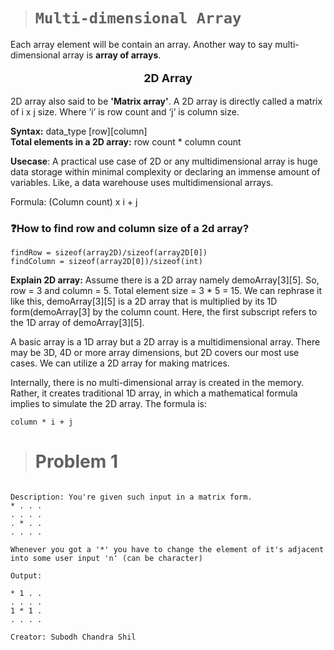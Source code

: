 > # ```Multi-dimensional Array```

Each array element will be contain an array. Another way to say multi-dimensional array is **array of arrays**.

<p align="center" style="font-size: 18px"> <b>2D Array</b> </p>  

2D array also said to be **'Matrix array'**. A 2D array is directly called a matrix of i x j size. Where ‘i’ is row count and ‘j’ is column size.  

**Syntax:** data_type [row][column]  
**Total elements in a 2D array:** row count * column count  

**Usecase**: A practical use case of 2D or any multidimensional array is huge data storage within minimal complexity or declaring an immense amount of variables. Like, a data warehouse uses multidimensional arrays.  

Formula: (Column count) x i + j  

### **❓How to find row and column size of a 2d array?**  

```
findRow = sizeof(array2D)/sizeof(array2D[0])
findColumn = sizeof(array2D[0])/sizeof(int)
```

**Explain 2D array:** Assume there is a 2D array namely demoArray[3][5]. So, row = 3 and column = 5. Total element size = 3 * 5 = 15. We can rephrase it like this, demoArray[3][5] is a 2D array that is multiplied by its 1D form(demoArray[3] by the column count. Here, the first subscript refers to the 1D array of demoArray[3][5].

A basic array is a 1D array but a 2D array is a multidimensional array. There may be 3D, 4D or more array dimensions, but 2D covers our most use cases. We can utilize a 2D array for making matrices.

Internally, there is no multi-dimensional array is created in the memory. Rather, it creates traditional 1D array, in which a mathematical formula implies to simulate the 2D array. The formula is:  

```column * i + j```

> # Problem 1

```

Description: You're given such input in a matrix form.
* . . .
. . . .
. * . .
. . . .

Whenever you got a '*' you have to change the element of it's adjacent into some user input 'n' (can be character)

Output: 

* 1 . .
. . . .
1 * 1 .
. . . .

Creator: Subodh Chandra Shil
```
